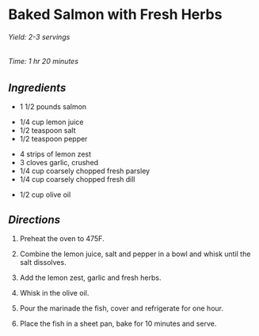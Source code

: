 # Baked Salmon with Fresh Herbs

######  Yield: 2-3 servings
######  Time:  1 hr 20 minutes

##  *Ingredients*
 - 1 1/2 pounds salmon
 <!---->
 - 1/4 cup lemon juice
 - 1/2 teaspoon salt
 - 1/2 teaspoon pepper
 <!---->
 - 4 strips of lemon zest
 - 3 cloves garlic, crushed
 - 1/4 cup coarsely chopped fresh parsley
 - 1/4 cup coarsely chopped fresh dill
 <!---->
 - 1/2 cup olive oil

##  *Directions*

1. Preheat the oven to 475F.

2. Combine the lemon juice, salt and pepper in a bowl and whisk until the salt dissolves.

3. Add the lemon zest, garlic and fresh herbs.

4. Whisk in the olive oil.

5. Pour the marinade the fish, cover and refrigerate for one hour.

6. Place the fish in a sheet pan, bake for 10 minutes and serve.